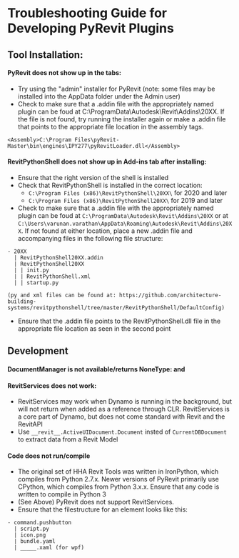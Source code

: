 # Troubleshooting Guide for Developing PyRevit Plugins

## Tool Installation:

#### **PyRevit does not show up in the tabs:**
 - Try using the "admin" installer for PyRevit (note: some files may be installed into the AppData folder under the Admin user)
 - Check to make sure that a .addin file with the appropriately named plugin can be foud at C:\ProgramData\Autodesk\Revit\Addins\20XX. If the file is not found, try running the installer again or make a .addin file that points to the appropriate file location in the assembly tags. 
 ```
 <Assembly>C:\Program Files\pyRevit-Master\bin\engines\IPY277\pyRevitLoader.dll</Assembly>
 ```

#### **RevitPythonShell does not show up in Add-ins tab after installing:**
 - Ensure that the right version of the shell is installed
 - Check that RevitPythonShell is installed in the correct location:
   - `C:\Program Files (x86)\RevitPythonShell\20XX\` for 2020 and later
   - `C:\Program Files (x86)\RevitPythonShell20XX\` for 2019 and later
 - Check to make sure that a .addin file with the appropriately named plugin can be foud at `C:\ProgramData\Autodesk\Revit\Addins\20XX` or at `C:\Users\varunan.varathan\AppData\Roaming\Autodesk\Revit\Addins\20XX`. If not found at either location, place a new .addin file and accompanying files in the following file structure: 
 ```
 - 20XX
   | RevitPythonShell20XX.addin
   | RevitPythonShell20XX
   | | init.py
   | | RevitPythonShell.xml
   | | startup.py

(py and xml files can be found at: https://github.com/architecture-building-systems/revitpythonshell/tree/master/RevitPythonShell/DefaultConfig)
 ```
 - Ensure that the .addin file points to the RevitPythonShell.dll file in the appropriate file location as seen in the second point

## Development

#### **DocumentManager is not available/returns NoneType:** and 
#### **RevitServices does not work:**
 - RevitServices may work when Dynamo is running in the background, but will not return when added as a reference through CLR. RevitServices is a core part of Dynamo, but does not come standard with Revit and the RevitAPI
 - Use `__revit__.ActiveUIDocument.Document` insted of `CurrentDBDocument` to extract data from a Revit Model

#### **Code does not run/compile**
 - The original set of HHA Revit Tools was written in IronPython, which compiles from Python 2.7.x. Newer versions of PyRevit primarily use CPython, which compiles from Python 3.x.x. Ensure that any code is written to compile in Python 3
 - (See Above) PyRevit does not support RevitServices. 
 - Ensure that the filestructure for an element looks like this:
 ```
 - command.pushbutton
   | script.py
   | icon.png
   | bundle.yaml
   | _____.xaml (for wpf)
 ```

####